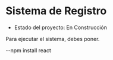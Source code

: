 <h1> Sistema de Registro </h1>

- Estado del proyecto: En Construcción

Para ejecutar el sistema, debes poner.

--npm install react
